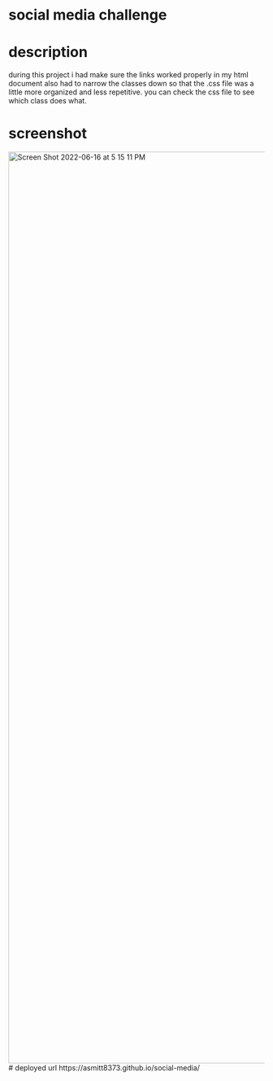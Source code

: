 # social media challenge

# description 
during this project i had make sure the links worked properly in my html document also had to narrow the classes down so that the .css file was a little more organized and less repetitive. you can check the css file to see which class does what.
# screenshot 
<img width="1792" alt="Screen Shot 2022-06-16 at 5 15 11 PM" src="https://user-images.githubusercontent.com/107019893/174198836-88829aa7-d7ec-4c79-bc8d-b78050078dae.png">
# deployed url 
https://asmitt8373.github.io/social-media/
